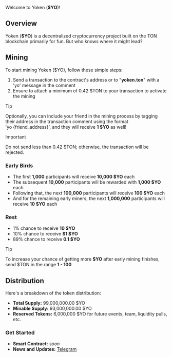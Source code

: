 Welcome to Yoken (**$YO**)!

## Overview

Yoken (**$YO**) is a decentralized cryptocurrency project built on the TON blockchain primarily for fun. But who knows where it might lead?

## Mining

To start mining Yoken ($YO), follow these simple steps:

1. Send a transaction to the contract's address or to "**yoken.ton**" with a 'yo' message in the comment
2. Ensure to attach a minimum of 0.42 $TON to your transaction to activate the mining

> [!TIP]
> Optionally, you can include your friend in the mining process by tagging their address in the transaction comment using the format 'yo&nbsp;{friend_address}', and they will receive **1 $YO** as well!

> [!IMPORTANT]  
> Do not send less than 0.42 $TON; otherwise, the transaction will be rejected.

### Early Birds

- The first **1,000** participants will receive **10,000 $YO** each
- The subsequent **10,000** participants will be rewarded with **1,000 $YO** each
- Following that, the next **100,000** participants will receive **100 $YO** each
- And for the remaining early miners, the next **1,000,000** participants will receive **10 $YO** each

### Rest

- 1% chance to receive **10 $YO**
- 10% chance to receive **$1 $YO**
- 89% chance to receive **0.1 $YO**

> [!TIP]
> To increase your chance of getting more **$YO** after early mining finishes, send $TON in the range **1 - 100**

## Distribution

Here's a breakdown of the token distribution:

- **Total Supply:** 99,000,000.00 $YO
- **Minable Supply:** 93,000,000.00 $YO
- **Reserved Tokens:** 6,000,000 $YO for future events, team, liquidity pulls, etc.

### Get Started

- **Smart Contract:** *soon*
- **News and Updates:** [Telegram](https://t.me/yoken42)
